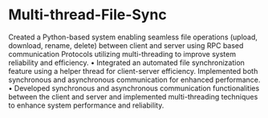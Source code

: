 # Multi-thread-File-Sync

Created a Python-based system enabling seamless file operations (upload, download, rename, delete) between client and
server using RPC based communication Protocols utilizing multi-threading to improve system reliability and efficiency.
• Integrated an automated file synchronization feature using a helper thread for client-server efficiency. Implemented both
synchronous and asynchronous communication for enhanced performance.
• Developed synchronous and asynchronous communication functionalities between the client and server and implemented
multi-threading techniques to enhance system performance and reliability.

